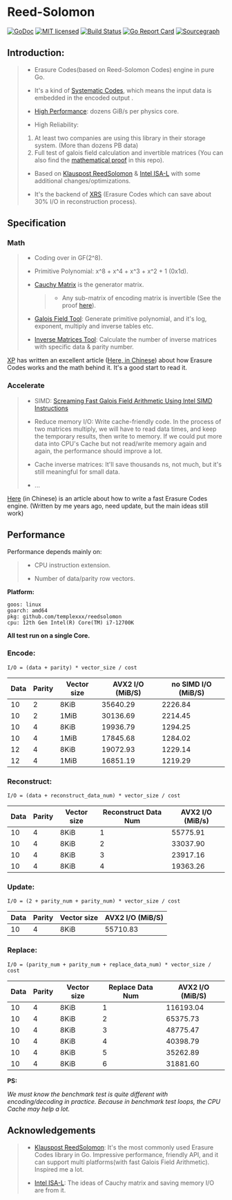 # Reed-Solomon

[![GoDoc][1]][2] [![MIT licensed][3]][4] [![Build Status][5]][6] [![Go Report Card][7]][8] [![Sourcegraph][9]][10]

[1]: https://godoc.org/github.com/templexxx/reedsolomon?status.svg
[2]: https://godoc.org/github.com/templexxx/reedsolomon
[3]: https://img.shields.io/badge/license-MIT-blue.svg
[4]: LICENSE
[5]: https://github.com/templexxx/reedsolomon/workflows/unit-test/badge.svg
[6]: https://github.com/templexxx/reedsolomon
[7]: https://goreportcard.com/badge/github.com/templexxx/reedsolomon
[8]: https://goreportcard.com/report/github.com/templexxx/reedsolomon
[9]: https://sourcegraph.com/github.com/templexxx/reedsolomon/-/badge.svg
[10]: https://sourcegraph.com/github.com/templexxx/reedsolomon?badge


## Introduction:

>- Erasure Codes(based on Reed-Solomon Codes) engine in pure Go.
>
>- It's a kind of [Systematic Codes](https://en.wikipedia.org/wiki/Systematic_code), which means 
the input data is embedded in the encoded output .
>
>- [High Performance](https://github.com/templexxx/reedsolomon#performance): dozens GiB/s per physics core. 
>
>- High Reliability: 
>  1. At least two companies are using this library in their storage system.
    (More than dozens PB data)
>  2. Full test of galois field calculation and invertible matrices
>   (You can also find the [mathematical proof](invertible.jpg) in this repo).
>
>- Based on [Klauspost ReedSolomon](https://github.com/klauspost/reedsolomon) 
& [Intel ISA-L](https://github.com/01org/isa-l) with some additional changes/optimizations.
>
>- It's the backend of [XRS](https://github.com/templexxx/xrs) (Erasure Codes
which can save about 30% I/O in reconstruction process).

## Specification
### Math

>- Coding over in GF(2^8).
>
>- Primitive Polynomial: x^8 + x^4 + x^3 + x^2 + 1 (0x1d).
>
>- [Cauchy Matrix](matrix.go) is the generator matrix.
>   >-  Any sub-matrix of encoding matrix is invertible (See the proof [here](invertible.jpg)). 
>
>- [Galois Field Tool](mathtool/gentbls/gentbls.go): Generate primitive polynomial,
and it's log, exponent, multiply and inverse tables etc. 
>
>- [Inverse Matrices Tool](mathtool/cntinverse/cntinverse.go): Calculate the number of inverse matrices 
with specific data & parity number.
>

[XP](https://github.com/drmingdrmer) has written an excellent article ([Here, in Chinese](http://drmingdrmer.github.io/tech/distributed/2017/02/01/ec.html)) about how
Erasure Codes works and the math behind it. It's a good start to read it.

### Accelerate

>- SIMD: [Screaming Fast Galois Field Arithmetic Using Intel SIMD Instructions](http://web.eecs.utk.edu/~jplank/plank/papers/FAST-2013-GF.html)
>
>- Reduce memory I/O: Write cache-friendly code. In the process of two matrices multiply, we will have to
read data times, and keep the temporary results, then write to memory. If we could put more data into
CPU's Cache but not read/write memory again and again, the performance should
improve a lot. 
>
>- Cache inverse matrices: It'll save thousands ns, not much, but it's still meaningful
for small data.
>
>- ...

[Here](http://www.templex.xyz/blog/101/reedsolomon.html) (in Chinese) is an article about
how to write a fast Erasure Codes engine. 
(Written by me years ago, need update, but the main ideas still work)

## Performance

Performance depends mainly on:

>- CPU instruction extension.
>
>- Number of data/parity row vectors.

**Platform:** 

```
goos: linux
goarch: amd64
pkg: github.com/templexxx/reedsolomon
cpu: 12th Gen Intel(R) Core(TM) i7-12700K
```

**All test run on a single Core.**

### Encode:

`I/O = (data + parity) * vector_size / cost`

| Data | Parity | Vector size | AVX2 I/O (MiB/S) | no SIMD I/O (MiB/S) |
|------|--------|-------------|------------------|---------------------|
| 10   | 2      | 8KiB        | 35640.29         | 2226.84             |
| 10   | 2      | 1MiB        | 	30136.69        | 2214.45             |
| 10   | 4      | 8KiB        | 19936.79         | 1294.25             |
| 10   | 4      | 1MiB        | 17845.68         | 1284.02             |
| 12   | 4      | 8KiB        | 19072.93         | 1229.14             |
| 12   | 4      | 1MiB        | 16851.19         | 1219.29             |

### Reconstruct:

`I/O = (data + reconstruct_data_num) * vector_size / cost`

| Data | Parity | Vector size | Reconstruct Data Num | AVX2 I/O (MiB/s) |
|------|--------|-------------|----------------------|------------------|
| 10   | 4      | 8KiB        | 1                    | 55775.91         |
| 10   | 4      | 8KiB        | 2                    | 33037.90         |  
| 10   | 4      | 8KiB        | 3                    | 23917.16         | 
| 10   | 4      | 8KiB        | 4                    | 19363.26         | 

### Update:

`I/O = (2 + parity_num + parity_num) * vector_size / cost`

| Data | Parity | Vector size | AVX2 I/O (MiB/S) |
|------|--------|-------------|------------------|
| 10   | 4      | 8KiB        | 55710.83         |

### Replace:

`I/O = (parity_num + parity_num + replace_data_num) * vector_size / cost`

| Data | Parity | Vector size | Replace Data Num | AVX2 I/O (MiB/S) |
|------|--------|-------------|------------------|------------------|
| 10   | 4      | 8KiB        | 1                | 116193.04        |  
| 10   | 4      | 8KiB        | 2                | 65375.73         |   
| 10   | 4      | 8KiB        | 3                | 48775.47         |  
| 10   | 4      | 8KiB        | 4                | 40398.79         |     
| 10   | 4      | 8KiB        | 5                | 35262.89         |  
| 10   | 4      | 8KiB        | 6                | 31881.60         |   

**PS:**

*We must know the benchmark test is quite different with encoding/decoding in practice.
Because in benchmark test loops, the CPU Cache may help a lot.*

## Acknowledgements
>- [Klauspost ReedSolomon](https://github.com/klauspost/reedsolomon): It's the
most commonly used Erasure Codes library in Go. Impressive performance, friendly API, 
and it can support multi platforms(with fast Galois Field Arithmetic). Inspired me a lot.
>
>- [Intel ISA-L](https://github.com/01org/isa-l): The ideas of Cauchy matrix and saving memory
I/O are from it.
